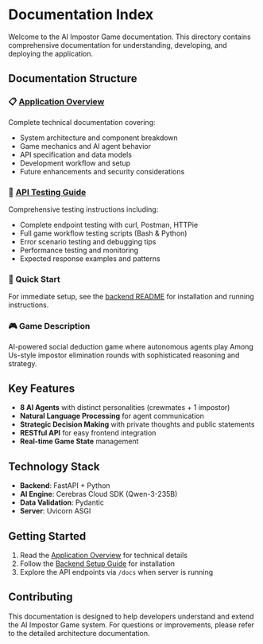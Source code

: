 # Documentation Index

Welcome to the AI Impostor Game documentation. This directory contains comprehensive documentation for understanding, developing, and deploying the application.

## Documentation Structure

### 📋 [Application Overview](./application-overview.md)
Complete technical documentation covering:
- System architecture and component breakdown
- Game mechanics and AI agent behavior
- API specification and data models
- Development workflow and setup
- Future enhancements and security considerations

### 🧪 [API Testing Guide](./api-testing-guide.md)
Comprehensive testing instructions including:
- Complete endpoint testing with curl, Postman, HTTPie
- Full game workflow testing scripts (Bash & Python)
- Error scenario testing and debugging tips
- Performance testing and monitoring
- Expected response examples and patterns

### 🚀 Quick Start
For immediate setup, see the [backend README](../backend/README.md) for installation and running instructions.

### 🎮 Game Description
AI-powered social deduction game where autonomous agents play Among Us-style impostor elimination rounds with sophisticated reasoning and strategy.

## Key Features

- **8 AI Agents** with distinct personalities (crewmates + 1 impostor)
- **Natural Language Processing** for agent communication
- **Strategic Decision Making** with private thoughts and public statements
- **RESTful API** for easy frontend integration
- **Real-time Game State** management

## Technology Stack

- **Backend**: FastAPI + Python
- **AI Engine**: Cerebras Cloud SDK (Qwen-3-235B)
- **Data Validation**: Pydantic
- **Server**: Uvicorn ASGI

## Getting Started

1. Read the [Application Overview](./application-overview.md) for technical details
2. Follow the [Backend Setup Guide](../backend/README.md) for installation
3. Explore the API endpoints via `/docs` when server is running

## Contributing

This documentation is designed to help developers understand and extend the AI Impostor Game system. For questions or improvements, please refer to the detailed architecture documentation.